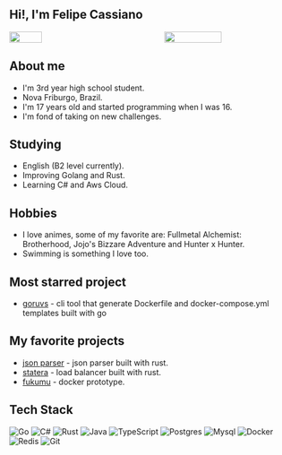 ## Hi!, I'm Felipe Cassiano 
<div style="display: flex; justify-content: space-between;">
<img src="https://github-readme-stats.vercel.app/api/top-langs/?username=FelipeMCassiano&theme=graywhite&layout=compact" style="width: 34%;"/> 
<img src="https://github-readme-stats.vercel.app/api?username=FelipeMCassiano&theme=graywhite&show_icons=true&layout=compact" style="width: 45%;"/>
</div>

## About me
- I'm 3rd year high school student.
- Nova Friburgo, Brazil.
- I'm 17 years old and started programming when I was 16.
- I'm fond of taking on new challenges.
  
## Studying
- English (B2 level currently).
- Improving Golang and Rust.
- Learning C# and Aws Cloud.

## Hobbies
- I love animes, some of my favorite are: Fullmetal Alchemist: Brotherhood, Jojo's Bizzare Adventure and Hunter x Hunter.
- Swimming is something I love too.

## Most starred project
- [goruvs](https://github.com/FelipeMCassiano/gorvus) - cli tool that generate Dockerfile and docker-compose.yml templates built with go

## My favorite projects
- [json parser](https://github.com/FelipeMCassiano/json-parser-rust) - json parser built with rust.
- [statera](https://github.com/FelipeMCassiano/statera) - load balancer built with rust.
- [fukumu](https://github.com/FelipeMCassiano/Fukumu) - docker prototype.

## Tech Stack
![Go](https://img.shields.io/badge/go-%2300ADD8.svg?style=for-the-badge&logo=go&logoColor=white)
![C#](https://img.shields.io/badge/c%23-%23239120.svg?style=for-the-badge&logo=csharp&logoColor=white)
![Rust](https://img.shields.io/badge/rust-%23000000.svg?style=for-the-badge&logo=rust&logoColor=white)
![Java](https://img.shields.io/badge/java-%23ED8B00.svg?style=for-the-badge&logo=openjdk&logoColor=white)
![TypeScript](https://img.shields.io/badge/typescript-%23007ACC.svg?style=for-the-badge&logo=typescript&logoColor=white)
![Postgres](https://img.shields.io/badge/postgres-%23316192.svg?style=for-the-badge&logo=postgresql&logoColor=white)
![Mysql](https://img.shields.io/badge/MYSQL-FFA200?style=for-the-badge&logo=mysql&logoColor=white)
![Docker](https://img.shields.io/badge/docker-%230db7ed.svg?style=for-the-badge&logo=docker&logoColor=white)
![Redis](https://img.shields.io/badge/redis-%23DD0031.svg?style=for-the-badge&logo=redis&logoColor=white)
![Git](https://img.shields.io/badge/git-%23F05033.svg?style=for-the-badge&logo=git&logoColor=white)
